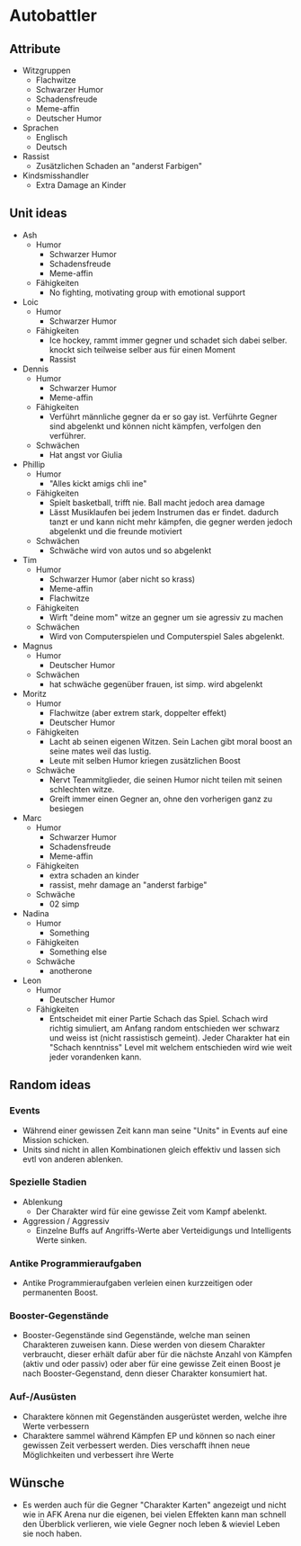 # Autobattler

## Attribute

- Witzgruppen
    <!--tolle webseite: https://www.watson.ch/spass/lifestyle/991759181-diese-9-humor-typen-lachen-ab-jedem-sch-->
  - Flachwitze
  - Schwarzer Humor
  - Schadensfreude
  - Meme-affin
  - Deutscher Humor
- Sprachen
  - Englisch
  - Deutsch
- Rassist
  - Zusätzlichen Schaden an "anderst Farbigen"
- Kindsmisshandler
  - Extra Damage an Kinder

## Unit ideas

- Ash
  - Humor
    - Schwarzer Humor
    - Schadensfreude
    - Meme-affin
  - Fähigkeiten
    - No fighting, motivating group with emotional support
- Loic
  - Humor
    - Schwarzer Humor
  - Fähigkeiten
    - Ice hockey, rammt immer gegner und schadet sich dabei selber. knockt sich teilweise selber aus für einen
      Moment
    - Rassist
- Dennis
  - Humor
    - Schwarzer Humor
    - Meme-affin
  - Fähigkeiten
    - Verführt männliche gegner da er so gay ist. Verführte Gegner sind abgelenkt und können nicht kämpfen,
      verfolgen den verführer.
  - Schwächen
    - Hat angst vor Giulia
- Phillip
  - Humor
    - "Alles kickt amigs chli ine"
  - Fähigkeiten
    - Spielt basketball, trifft nie. Ball macht jedoch area damage
    - Lässt Musiklaufen bei jedem Instrumen das er findet. dadurch tanzt er und kann nicht mehr kämpfen, die gegner
      werden jedoch abgelenkt und die freunde motiviert
  - Schwächen
    - Schwäche wird von autos und so abgelenkt
- Tim
  - Humor
    - Schwarzer Humor (aber nicht so krass)
    - Meme-affin
    - Flachwitze
  - Fähigkeiten
    - Wirft "deine mom" witze an gegner um sie agressiv zu machen
  - Schwächen
    - Wird von Computerspielen und Computerspiel Sales abgelenkt.
- Magnus
  - Humor
    - Deutscher Humor
  - Schwächen
    - hat schwäche gegenüber frauen, ist simp. wird abgelenkt
- Moritz
  - Humor
    - Flachwitze (aber extrem stark, doppelter effekt)
    - Deutscher Humor
  - Fähigkeiten
    - Lacht ab seinen eigenen Witzen. Sein Lachen gibt moral boost an seine mates weil das lustig.
    - Leute mit selben Humor kriegen zusätzlichen Boost
  - Schwäche
    - Nervt Teammitglieder, die seinen Humor nicht teilen mit seinen schlechten witze.
    - Greift immer einen Gegner an, ohne den vorherigen ganz zu besiegen
- Marc
  - Humor
    - Schwarzer Humor
    - Schadensfreude
    - Meme-affin
  - Fähigkeiten
    - extra schaden an kinder
    - rassist, mehr damage an "anderst farbige"
  - Schwäche
    - 02 simp
- Nadina
  - Humor
    - Something
  - Fähigkeiten
    - Something else
  - Schwäche
    - anotherone
- Leon
  - Humor
    - Deutscher Humor
  - Fähigkeiten
    - Entscheidet mit einer Partie Schach das Spiel. Schach wird richtig simuliert, am Anfang random entschieden wer schwarz und weiss ist (nicht rassistisch gemeint). Jeder Charakter hat ein "Schach kenntniss" Level mit welchem entschieden wird wie weit jeder vorandenken kann.

## Random ideas

### Events

- Während einer gewissen Zeit kann man seine "Units" in Events auf eine Mission schicken.
- Units sind nicht in allen Kombinationen gleich effektiv und lassen sich evtl von anderen ablenken.

### Spezielle Stadien

- Ablenkung
  - Der Charakter wird für eine gewisse Zeit vom Kampf abelenkt.
- Aggression / Aggressiv
  - Einzelne Buffs auf Angriffs-Werte aber Verteidigungs und Intelligents Werte sinken.

### Antike Programmieraufgaben

- Antike Programmieraufgaben verleien einen kurzzeitigen oder permanenten Boost.

### Booster-Gegenstände

- Booster-Gegenstände sind Gegenstände, welche man seinen Charakteren zuweisen kann. Diese werden von diesem Charakter verbraucht, dieser erhält dafür aber für die nächste Anzahl von Kämpfen (aktiv und oder passiv) oder aber für eine gewisse Zeit einen Boost je nach Booster-Gegenstand, denn dieser Charakter konsumiert hat.

### Auf-/Ausüsten

- Charaktere können mit Gegenständen ausgerüstet werden, welche ihre Werte verbessern
- Charaktere sammel während Kämpfen EP und können so nach einer gewissen Zeit verbessert werden. Dies verschafft ihnen neue Möglichkeiten und verbessert ihre Werte

## Wünsche
- Es werden auch für die Gegner "Charakter Karten" angezeigt und nicht wie in AFK Arena nur die eigenen, bei vielen Effekten kann man schnell den Überblick verlieren, wie viele Gegner noch leben & wieviel Leben sie noch haben. 
